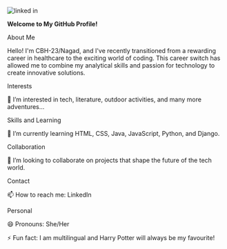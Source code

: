 
![linked in](https://github.com/user-attachments/assets/41a13147-77fe-49c0-bce6-b2b7346c65cd)




<strong>Welcome to My GitHub Profile!</strong>

About Me

Hello! I'm CBH-23/Nagad, and I've recently transitioned from a rewarding career in healthcare to the exciting world of coding. This career switch has allowed me to combine my analytical skills and passion for technology to create innovative solutions.

Interests

👀 I’m interested in tech, literature, outdoor activities, and many more adventures...

Skills and Learning

🌱 I’m currently learning HTML, CSS, Java, JavaScript, Python, and Django.

Collaboration

💞️ I’m looking to collaborate on projects that shape the future of the tech world.

Contact

📫 How to reach me: LinkedIn

Personal

😄 Pronouns: She/Her

⚡ Fun fact: I am multilingual and Harry Potter will always be my favourite!

<!---
CBH-23/CBH-23 is a ✨ special ✨ repository because its `README.md` (this file) appears on your GitHub profile.
You can click the Preview link to take a look at your changes.
--->
